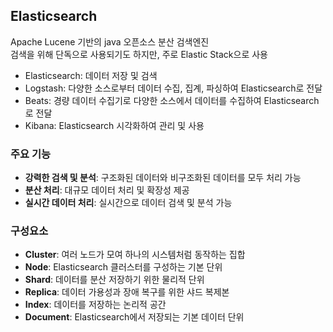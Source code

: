 ## Elasticsearch
Apache Lucene 기반의 java 오픈소스 분산 검색엔진  
검색을 위해 단독으로 사용되기도 하지만, 주로 Elastic Stack으로 사용
- Elasticsearch: 데이터 저장 및 검색
- Logstash: 다양한 소스로부터 데이터 수집, 집계, 파싱하여 Elasticsearch로 전달
- Beats: 경량 데이터 수집기로 다양한 소스에서 데이터를 수집하여 Elasticsearch로 전달
- Kibana: Elasticsearch 시각화하여 관리 및 사용


### 주요 기능
- **강력한 검색 및 분석**: 구조화된 데이터와 비구조화된 데이터를 모두 처리 가능
- **분산 처리**: 대규모 데이터 처리 및 확장성 제공
- **실시간 데이터 처리**: 실시간으로 데이터 검색 및 분석 가능

### 구성요소
- **Cluster**: 여러 노드가 모여 하나의 시스템처럼 동작하는 집합
- **Node**: Elasticsearch 클러스터를 구성하는 기본 단위
- **Shard**: 데이터를 분산 저장하기 위한 물리적 단위
- **Replica**: 데이터 가용성과 장애 복구를 위한 샤드 복제본
- **Index**: 데이터를 저장하는 논리적 공간
- **Document**: Elasticsearch에서 저장되는 기본 데이터 단위